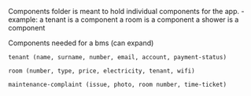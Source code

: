 Components folder is meant to hold individual components for the app.
-example: 
    a tenant is a component 
    a room is a component 
    a shower is a component

Components needed for a bms (can expand)

    tenant (name, surname, number, email, account, payment-status)

    room (number, type, price, electricity, tenant, wifi)

    maintenance-complaint (issue, photo, room number, time-ticket)










